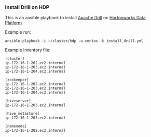 ### Install Drill on HDP

This is an ansible playbook to install [Apache Drill](http://drill.apache.org) on [Hortonworks Data Platform](http://hortonworks.com)

Example run:

```
ansible-playbook -i ~/cluster/hdp -u centos -b install_drill.yml
```

Example Inventory file:

```
[cluster]
ip-172-16-1-202.ec2.internal
ip-172-16-1-203.ec2.internal
ip-172-16-1-204.ec2.internal

[zookeeper]
ip-172-16-1-202.ec2.internal
ip-172-16-1-203.ec2.internal
ip-172-16-1-204.ec2.internal

[hiveserver]
ip-172-16-1-203.ec2.internal

[hive_metastore]
ip-172-16-1-203.ec2.internal

[namenode]
ip-172-16-1-202.ec2.internal
```
